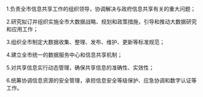 1.负责全市信息共享工作的组织领导，协调解决与政府信息共享有关的重大问题；

2.研究拟订并组织实施全市大数据战略、规划和政策措施，引导和推动大数据研究和应用工作；

3.组织全市制定大数据收集、整理、发布、维护、更新等标准规范；

4.建立全市统一的数据服务中心和信息共享机制；

5.对共享信息实行动态管理，确保共享信息的准确性、实效性；

6.统筹协调信息资源的安全管理，承担信息安全等级保护、应急协调和数字认证等工作。